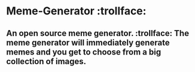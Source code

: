 # Meme-Generator :trollface:

## An open source meme generator. :trollface: The meme generator will immediately generate memes and you get to choose from a big collection of images.
